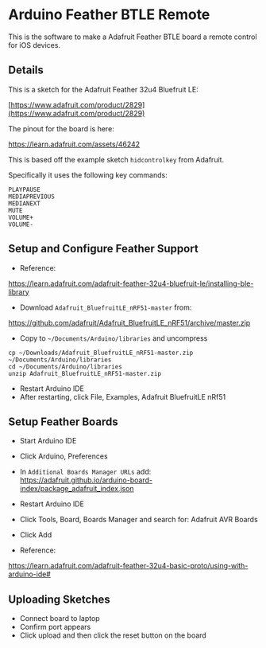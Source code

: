 Arduino Feather BTLE Remote
===========================

This is the software to make a Adafruit Feather BTLE board a remote control for iOS devices.


Details
-------

This is a sketch for the Adafruit Feather 32u4 Bluefruit LE:

[https://www.adafruit.com/product/2829](https://www.adafruit.com/product/2829)

The pinout for the board is here:

https://learn.adafruit.com/assets/46242

This is based off the example sketch `hidcontrolkey` from Adafruit.

Specifically it uses the following key commands:

```
PLAYPAUSE
MEDIAPREVIOUS
MEDIANEXT
MUTE
VOLUME+
VOLUME-
```


Setup and Configure Feather Support
-----------------------------------

- Reference:

https://learn.adafruit.com/adafruit-feather-32u4-bluefruit-le/installing-ble-library

- Download `Adafruit_BluefruitLE_nRF51-master` from:

https://github.com/adafruit/Adafruit_BluefruitLE_nRF51/archive/master.zip

- Copy to `~/Documents/Arduino/libraries` and uncompress

```
cp ~/Downloads/Adafruit_BluefruitLE_nRF51-master.zip ~/Documents/Arduino/libraries
cd ~/Documents/Arduino/libraries
unzip Adafruit_BluefruitLE_nRF51-master.zip
```

- Restart Arduino IDE
- After restarting, click File, Examples, Adafruit BluefruitLE nRf51


Setup Feather Boards
--------------------

- Start Arduino IDE
- Click Arduino, Preferences
- In `Additional Boards Manager URLs` add:
https://adafruit.github.io/arduino-board-index/package_adafruit_index.json

- Restart Arduino IDE
- Click Tools, Board, Boards Manager and search for:
Adafruit AVR Boards

- Click Add

- Reference:

https://learn.adafruit.com/adafruit-feather-32u4-basic-proto/using-with-arduino-ide#


Uploading Sketches
------------------

- Connect board to laptop
- Confirm port appears
- Click upload and then click the reset button on the board





